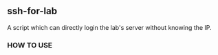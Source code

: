 ## ssh-for-lab  
A script which can directly login the lab's server without knowing the IP.   
### HOW TO USE  


